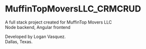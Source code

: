 # MuffinTopMoversLLC_CRMCRUD

A full stack project created for MuffinTop Movers LLC 
<br>Node backend, Angular frontend 

Developed by Logan Vasquez. <br>
Dallas, Texas.
